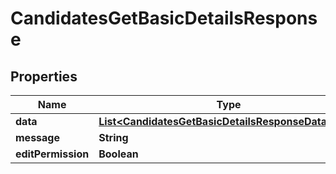 

# CandidatesGetBasicDetailsResponse


## Properties

| Name | Type | Description | Notes |
|------------ | ------------- | ------------- | -------------|
|**data** | [**List&lt;CandidatesGetBasicDetailsResponseDataInner&gt;**](CandidatesGetBasicDetailsResponseDataInner.md) |  |  [optional] |
|**message** | **String** |  |  [optional] |
|**editPermission** | **Boolean** |  |  [optional] |



